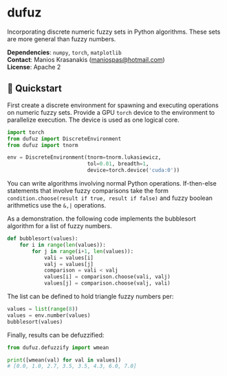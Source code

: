 # dufuz
Incorporating discrete numeric fuzzy sets in Python algorithms.
These sets are more general than fuzzy numbers.

**Dependencies**: `numpy`, `torch`, `matplotlib`<br>
**Contact**: Manios Krasanakis (maniospas@hotmail.com)<br>
**License**: Apache 2

## :rocket: Quickstart
First create a discrete environment for spawning and executing operations 
on numeric fuzzy sets. Provide a GPU `torch` device to the environment
to parallelize execution. The device is used as one logical core.

```python
import torch
from dufuz import DiscreteEnvironment
from dufuz import tnorm

env = DiscreteEnvironment(tnorm=tnorm.lukasiewicz,
                          tol=0.01, breadth=1,
                          device=torch.device('cuda:0'))
```

You can write algorithms involving normal Python operations.
If-then-else statements that involve fuzzy comparisons 
take the form 
`condition.choose(result if true, result if false)`
and fuzzy boolean arithmetics use the `&,|` operations.

As a demonstration. the following code implements the 
bubblesort algorithm for a list of fuzzy numbers.

```python
def bubblesort(values):
    for i in range(len(values)):
        for j in range(i+1, len(values)):
            vali = values[i]
            valj = values[j]
            comparison = vali < valj
            values[i] = comparison.choose(vali, valj)
            values[j] = comparison.choose(valj, vali)
```

The list can be defined to hold triangle fuzzy numbers per:
```python
values = list(range(8))
values = env.number(values)
bubblesort(values)
```

Finally, results can be defuzzified:
```python
from dufuz.defuzzify import wmean

print([wmean(val) for val in values])
# [0.0, 1.0, 2.7, 3.5, 3.5, 4.3, 6.0, 7.0]
```